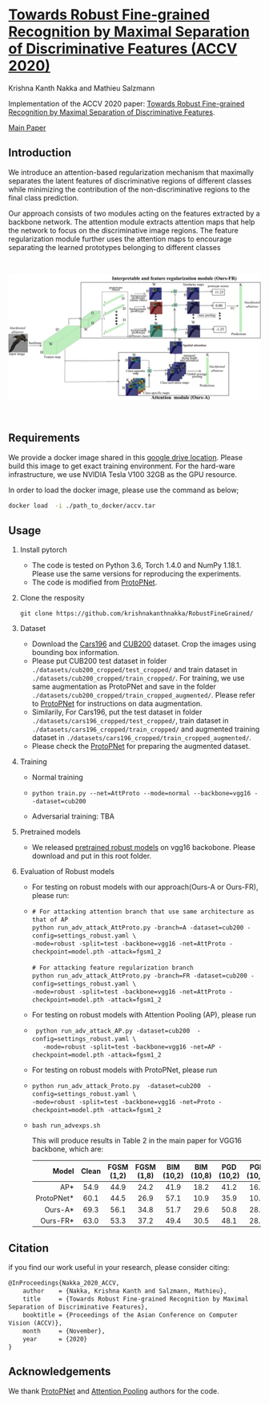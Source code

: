 # [Towards Robust Fine-grained Recognition by Maximal Separation of Discriminative Features (ACCV 2020)](https://openaccess.thecvf.com/content/ACCV2020/papers/Nakka_Towards_Robust_Fine-grained_Recognition_by_Maximal_Separation_of_Discriminative_Features_ACCV_2020_paper.pdf)

Krishna Kanth Nakka and Mathieu Salzmann




Implementation of the ACCV 2020 paper: [Towards Robust Fine-grained Recognition by Maximal Separation of Discriminative Features](https://openaccess.thecvf.com/content/ACCV2020/papers/Nakka_Towards_Robust_Fine-grained_Recognition_by_Maximal_Separation_of_Discriminative_Features_ACCV_2020_paper.pdf).

[Main Paper](https://openaccess.thecvf.com/content/ACCV2020/papers/Nakka_Towards_Robust_Fine-grained_Recognition_by_Maximal_Separation_of_Discriminative_Features_ACCV_2020_paper.pdf)<br/>

## Introduction

We introduce an attention-based regularization mechanism that maximally separates the latent features of discriminative regions of different classes
while minimizing the contribution of the non-discriminative regions to the final class prediction.

Our approach consists of two modules acting on the features extracted by a backbone network. The attention module extracts attention maps that help the network to focus on the discriminative image regions. The feature regularization module further uses the attention maps to encourage separating the learned prototypes belonging to different classes


<br>
<p align="center">
  <img src="./misc/thumbnail.png">
  <br>
</p>
<br>




## Requirements
We provide a docker image shared in this [google drive location](https://drive.google.com/file/d/1ormSCfk0zXMuYz9MwJxddH9Dukiziyc-/view?usp=sharing). Please build this image to get exact training environment. For the hard-ware infrastructure, we use NVIDIA Tesla V100 32GB as the GPU resource.

In order to load the docker image, please use the command as below;

```bash
docker load  -i ./path_to_docker/accv.tar
```

## Usage

1. Install pytorch

   - The code is tested on Python 3.6, Torch 1.4.0 and NumPy 1.18.1. Please use the same versions for reproducing the experiments.
   - The code is modified from [ProtoPNet](https://github.com/cfchen-duke/ProtoPNet).

2. Clone the resposity

   ```shell
   git clone https://github.com/krishnakanthnakka/RobustFineGrained/
   ```
3. Dataset
   - Download the  [Cars196](https://ai.stanford.edu/~jkrause/cars/car_dataset.html) and [CUB200](http://www.vision.caltech.edu/visipedia/CUB-200.html) dataset.
   Crop the images using bounding box information.
   - Please put CUB200 test dataset in folder `./datasets/cub200_cropped/test_cropped/` and train dataset in  `./datasets/cub200_cropped/train_cropped/`. For training, we use same augmentation as ProtoPNet and save in the folder  `./datasets/cub200_cropped/train_cropped_augmented/`. Please refer to [ProtoPNet](https://github.com/cfchen-duke/ProtoPNet) for instructions on data augmentation.
   - Similarily, For Cars196, put the test dataset in folder `./datasets/cars196_cropped/test_cropped/`, train dataset in  `./datasets/cars196_cropped/train_cropped/`
   and augmented training dataset in  `./datasets/cars196_cropped/train_cropped_augmented/`.
   - Please check the [ProtoPNet](https://github.com/cfchen-duke/ProtoPNet)
   for preparing the augmented dataset.

4. Training
   -  Normal training
    - ```shell
      python train.py --net=AttProto --mode=normal --backbone=vgg16 --dataset=cub200
      ```
    - Adversarial training: TBA

5. Pretrained models
    - We released [pretrained robust models](https://drive.switch.ch/index.php/s/DOl73Nrv8I6gJ1v) on vgg16 backobone. Please download and put in this root folder.
6. Evaluation of Robust models
    - For testing on robust models with our approach(Ours-A or Ours-FR), please run:
    - ```shell
      # For attacking attention branch that use same architecture as that of AP
      python run_adv_attack_AttProto.py -branch=A -dataset=cub200 -config=settings_robust.yaml \
      -mode=robust -split=test -backbone=vgg16 -net=AttProto -checkpoint=model.pth -attack=fgsm1_2

      # For attacking feature regularization branch
      python run_adv_attack_AttProto.py -branch=FR -dataset=cub200 -config=settings_robust.yaml \
      -mode=robust -split=test -backbone=vgg16 -net=AttProto -checkpoint=model.pth -attack=fgsm1_2

      ```
   - For testing on robust models with Attention Pooling (AP), please run
   - ```shell
      python run_adv_attack_AP.py -dataset=cub200  -config=settings_robust.yaml \
        -mode=robust -split=test -backbone=vgg16 -net=AP -checkpoint=model.pth -attack=fgsm1_2
      ```
    - For testing on robust models with ProtoPNet, please run
    - ```shell
      python run_adv_attack_Proto.py  -dataset=cub200  -config=settings_robust.yaml \
      -mode=robust -split=test -backbone=vgg16 -net=Proto -checkpoint=model.pth -attack=fgsm1_2
      ```


    - ```shell
      bash run_advexps.sh
      ```
      This will produce results in Table 2 in the main paper for VGG16 backbone, which are:

      |           Model   |   Clean       |   FGSM (1,2)   | FGSM (1,8)   |  BIM (10,2)  | BIM (10,8)    |  PGD (10,2) | PGD (10,8)   |  MIM (10,2)  | MIM (10,8) |
      |----------------:  |:------------: |:------------:  |:------------:|:------------:|:------------:|:------------:|:------------:|:------------:|:------------:
      |        AP*        | 54.9          | 44.9          | 24.2        |  41.9          | 18.2         |  41.2        |  16.9       |  41.9         |   18.7     |
      |        ProtoPNet*  | 60.1          |  44.5         | 26.9         | 57.1         | 10.9         | 35.9         | 10.3         | 37.6          | 13.5      |
      |        Ours-A*    | 69.3          |  56.1          |  34.8        | 51.7         | 29.6         | 50.8         | 28.0         | 52.0          | 32.5      |
      |      Ours-FR*     | 63.0          | 53.3           | 37.2         |  49.4        | 30.5         |  48.1         | 28.4       | 49.7           | 31.1       |





## Citation

if you find our work useful in your research, please consider citing:


```
@InProceedings{Nakka_2020_ACCV,
    author    = {Nakka, Krishna Kanth and Salzmann, Mathieu},
    title     = {Towards Robust Fine-grained Recognition by Maximal Separation of Discriminative Features},
    booktitle = {Proceedings of the Asian Conference on Computer Vision (ACCV)},
    month     = {November},
    year      = {2020}
}
```

## Acknowledgements

We thank [ProtoPNet](https://github.com/cfchen-duke/ProtoPNet) and [Attention Pooling](https://github.com/rohitgirdhar/AttentionalPoolingAction) authors for the code.

